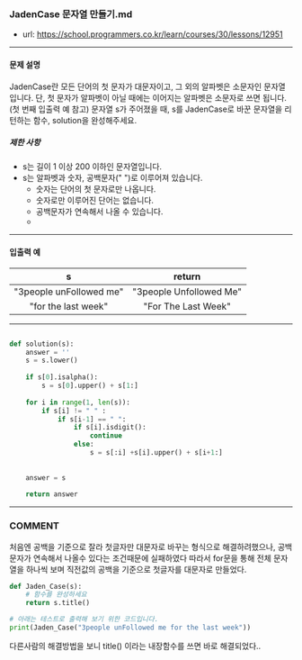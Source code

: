 ### JadenCase 문자열 만들기.md

 - url: https://school.programmers.co.kr/learn/courses/30/lessons/12951
 
 --------
 
#### 문제 설명
JadenCase란 모든 단어의 첫 문자가 대문자이고, 그 외의 알파벳은 소문자인 문자열입니다. 단, 첫 문자가 알파벳이 아닐 때에는 이어지는 알파벳은 소문자로 쓰면 됩니다. (첫 번째 입출력 예 참고)
문자열 s가 주어졌을 때, s를 JadenCase로 바꾼 문자열을 리턴하는 함수, solution을 완성해주세요.

##### 제한 사항
 - s는 길이 1 이상 200 이하인 문자열입니다.
 - s는 알파벳과 숫자, 공백문자(" ")로 이루어져 있습니다.
   - 숫자는 단어의 첫 문자로만 나옵니다.
   - 숫자로만 이루어진 단어는 없습니다.
   - 공백문자가 연속해서 나올 수 있습니다.
   - 
--------
 
#### 입출력 예
|s|return|
|:---:|:---:|
|"3people unFollowed me"|"3people Unfollowed Me"|
|"for the last week"|"For The Last Week"|
 
--------


```python

def solution(s):
    answer = ''
    s = s.lower()
    
    if s[0].isalpha():
        s = s[0].upper() + s[1:]
    
    for i in range(1, len(s)):
        if s[i] != " " :
            if s[i-1] == " ":
                if s[i].isdigit():
                    continue
                else:
                    s = s[:i] +s[i].upper() + s[i+1:]
                    
                
    answer = s
    
    return answer

```

------
### COMMENT
처음엔 공백을 기준으로 잘라 첫글자만 대문자로 바꾸는 형식으로 해결하려했으나, 공백문자가 연속해서 나올수 있다는 조건때문에 실패하였다
따라서 for문을 통해 전체 문자열을 하나씩 보며 직전값의 공백을 기준으로 첫글자를 대문자로 만들었다.

```python
def Jaden_Case(s):
    # 함수를 완성하세요
    return s.title()

# 아래는 테스트로 출력해 보기 위한 코드입니다.
print(Jaden_Case("3people unFollowed me for the last week"))
```
다른사람의 해결방법을 보니 title() 이라는 내장함수를 쓰면 바로 해결되었다..



